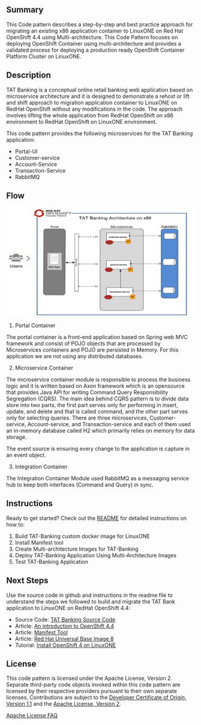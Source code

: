 ## Summary
This Code pattern describes a step-by-step and best practice approach for migrating an existing x86 application container to LinuxONE on Red Hat OpenShift 4.4 using Multi-architecture. This Code Pattern focuses on deploying OpenShift Container using multi-architecture and provides a validated process for deploying a production ready OpenShift Container Platform Cluster on LinuxONE.

## Description
TAT Banking is a conceptual online retail banking web application based on microservice architecture and it is designed to demonstrate a rehost or lift and shift approach to migration application container to LinuxONE on RedHat OpenShift without any modifications in the code. The approach involves lifting the whole application from RedHat OpenShift on x86 environment to RedHat OpenShift on LinuxONE 
environment.

This code pattern  provides the following microservices for the TAT Banking application:

* Portal-UI
* Customer-service 
* Account-Service
* Transaction-Service
* RabbitMQ
 
## Flow
![alt text](docs/images/tat-banking-arch.png "TAT Banking Architecture")

1. Portal Container

The portal container is a front-end application based on Spring web MVC framework and consist of POJO objects that are processed by
Microservices containers and POJO are persisted in Memory. For this application we are not using any distributed databases.

2. Microservice Container

The microservice container module is responsible to process the business logic and it is written based on Axon framework which is an
opensource that provides Java API for writing Command Query Responsibility Segregation (CQRS). The main idea behind CQRS pattern is
to divide data store into two parts, the first part serves only for performing in insert, update, and delete and that is called command, and the other part serves only for selecting queries. There are three microservices, Customer-service, Account-service, and Transaction-service and each of them used an in-memory database called H2 which primarily relies on memory for data storage.

The event source is ensuring every change to the application is capture in an event object.

3. Integration Container 

The Integration Container Module used RabbitMQ as a messaging service hub to keep both interfaces (Command and Query) in sync.

## Instructions

Ready to get started? Check out the [README](https://github.ibm.com/Antoine-Fievre/tat-banking-demo/blob/master/README.md "README") for detailed instructions on how to:

1. Build TAT-Banking custom docker image for LinuxONE
2. Install Manifest tool
3. Create Multi-architecture Images for TAT-Banking
3. Deploy TAT-Banking Application Using Multi-Architecture Images
3. Test TAT-Banking Application

## Next Steps
Use the source code in github and instructions in the readme file to understand the steps we followed to build and migrate the TAT Bank application to LinuxONE on RedHat OpenShift 4.4:

* Source Code: [TAT Banking Source Code](https://github.ibm.com/Antoine-Fievre/tat-banking-demo/ "github")
* Article:  [An introduction to OpenShift 4.4](https://developer.ibm.com/articles/intro-to-openshift-4/ "openshift")
* Article:  [Manifest Tool](http://containerz.blogspot.com/2016/07/multi-arch-registry.html "tool")
* Article:  [Red Hat Universal Base Image 8](https://github.com/OpenLiberty/ci.docker#building-an-application-image "tool")
* Tutorial: [Install OpenShift 4 on LinuxONE](https://developer.ibm.com/tutorials/install-red-hat-openshift-on-ibmz-linuxone/ "linuxone")

## License
This code pattern is licensed under the Apache License, Version 2. Separate third-party code objects invoked within this code pattern are licensed by their respective providers pursuant to their own separate licenses. Contributions are subject to the [Developer Certificate of Origin, Version 1.1](https://developercertificate.org/) and the [Apache License, Version 2](https://www.apache.org/licenses/LICENSE-2.0.txt).

[Apache License FAQ](https://www.apache.org/foundation/license-faq.html#WhatDoesItMEAN)

